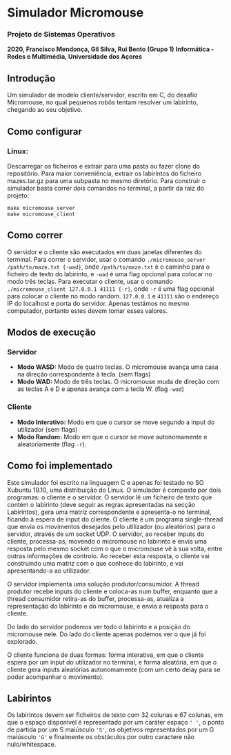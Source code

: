 
# Simulador Micromouse
### Projeto de Sistemas Operativos
**2020, Francisco Mendonça, Gil Silva, Rui Bento (Grupo 1)**
**Informática - Redes e Multimédia, Universidade dos Açores**

## Introdução
Um simulador de modelo cliente/servidor, escrito em C, do desafio Micromouse, no qual pequenos robôs tentam resolver um labirinto, chegando ao seu objetivo.

## Como configurar

### Linux:

Descarregar os ficheiros e extrair para uma pasta ou fazer clone do repositório.
Para maior conveniência, extrair os labirintos do ficheiro mazes.tar.gz para uma subpasta no mesmo diretório.
Para construir o simulador basta correr dois comandos no terminal, a partir da raiz do projeto:

    make micromouse_server
    make micromouse_client

## Como correr
O servidor e o cliente são executados em duas janelas diferentes do terminal.
Para correr o servidor, usar o comando `./micromouse_server /path/to/maze.txt {-wad}`, onde `/path/to/maze.txt` é o caminho para o ficheiro de texto do labirinto, e `-wad` é uma flag opcional para colocar no modo três teclas.
Para executar o cliente, usar o comando `./micromouse_client 127.0.0.1 41111 {-r}`, onde `-r` é uma flag opcional para colocar o cliente no modo random. `127.0.0.1` e `41111` são o endereço IP do localhost e porta do servidor. Apenas testámos no mesmo computador, portanto estes devem tomar esses valores.

## Modos de execução
### Servidor
-   **Modo WASD:** Modo de quatro teclas. O micromouse avança uma casa na direção correspondente à tecla. (sem flags)
-   **Modo WAD:** Modo de três teclas. O micromouse muda de direção com as teclas A e D e apenas avança com a tecla W. (flag `-wad`)

###  Cliente
-   **Modo Interativo:** Modo em que o cursor se move segundo a input do utilizador (sem flags)
-   **Modo Random:** Modo em que o cursor se move autonomamente e aleatoriamente (flag `-r`).
    
## Como foi implementado
Este simulador foi escrito na linguagem C e apenas foi testado no SO Xubuntu 19.10, uma distribuição do Linux.
O simulador é composto por dois programas: o cliente e o servidor. O servidor lê um ficheiro de texto que contém o labirinto (deve seguir as regras apresentadas na secção Labirintos), gera uma matriz correspondente e apresenta-o no terminal, ficando à espera de input do cliente. O cliente é um programa single-thread que envia os movimentos desejados pelo utilizador (ou aleatórios) para o servidor, através de um socket UDP. O servidor, ao receber inputs do cliente, processa-as, movendo o micromouse no labirinto e envia uma resposta pelo mesmo socket com o que o micromouse vê à sua volta, entre outras informações de controlo. Ao receber esta resposta, o cliente vai construindo uma matriz com o que conhece do labirinto, e vai apresentando-a ao utilizador.

O servidor implementa uma solução produtor/consumidor. A thread produtor recebe inputs do cliente e coloca-as num buffer, enquanto que a thread consumidor retira-as do buffer, processa-as, atualiza a representação do labirinto e do micromouse, e envia a resposta para o cliente.

Do lado do servidor podemos ver todo o labirinto e a posição do micromouse nele. Do lado do cliente apenas podemos ver o que já foi explorado.
 
O cliente funciona de duas formas: forma interativa, em que o cliente espera por um input do utilizador no terminal, e forma aleatória, em que o cliente gera inputs aleatórias autonomamente (com um certo delay para se poder acompanhar o movimento).

## Labirintos
Os labirintos devem ser ficheiros de texto com 32 colunas e 67 colunas, em que o espaço disponível é representado por um caráter espaço `' '`, o ponto de partida por um S maiúsculo `'S'`, os objetivos representados por um G maiúsculo `'G'` e finalmente os obstáculos por outro caractere não nulo/whitespace.
